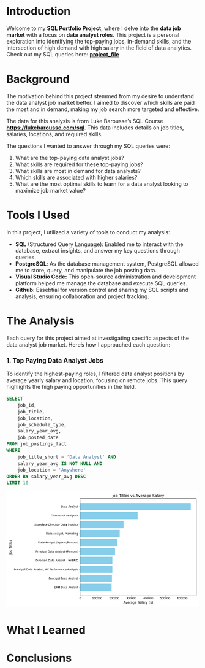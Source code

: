 # Introduction
Welcome to my **SQL Portfolio Project**, where I delve into the **data job market** with a focus on **data analyst roles**. This project is a personal exploration into identifying the top-paying jobs, in-demand skills, and the intersection of high demand with high salary in the field of data analytics.
Check out my SQL queries here:
[**project_file**](/project_file/)
# Background
The motivation behind this project stemmed from my desire to understand the data analyst job market better. I aimed to discover which skills are paid the most and in demand, making my job search more targeted and effective. 

The data for this analysis is from Luke Barousse’s SQL Course **https://lukebarousse.com/sql**. This data includes details on job titles, salaries, locations, and required skills. 

The questions I wanted to answer through my SQL queries were:

1. What are the top-paying data analyst jobs?
2. What skills are required for these top-paying jobs?
3. What skills are most in demand for data analysts?
4. Which skills are associated with higher salaries?
5. What are the most optimal skills to learn for a data analyst looking to maximize job market value?
# Tools I Used
In this project, I utilized a variety of tools to conduct my analysis:

- **SQL** (Structured Query Language): Enabled me to interact with the database, extract insights, and answer my key questions through queries.
- **PostgreSQL**: As the database management system, PostgreSQL allowed me to store, query, and manipulate the job posting data.
- **Visual Studio Code:** This open-source administration and development platform helped me manage the database and execute SQL queries.
- **Github**: Essebtial for version control and sharing my SQL scripts and analysis, ensuring collaboration and project tracking. 
# The Analysis
Each query for this project aimed at investigating specific aspects of the data analyst job market. Here’s how I approached each question:

### 1. Top Paying Data Analyst Jobs
To identify the highest-paying roles, I filtered data analyst positions by average yearly salary and location, focusing on remote jobs. This query highlights the high paying opportunities in the field.

```sql
SELECT
    job_id,
    job_title,
    job_location,
    job_schedule_type,
    salary_year_avg,
    job_posted_date
FROM job_postings_fact
WHERE 
    job_title_short = 'Data Analyst' AND
    salary_year_avg IS NOT NULL AND
    job_location = 'Anywhere'
ORDER BY salary_year_avg DESC
LIMIT 10
```
![Top Paying Roles](assets\Figure_1.png)

# What I Learned

# Conclusions

[def]: assests\Figure_1.png